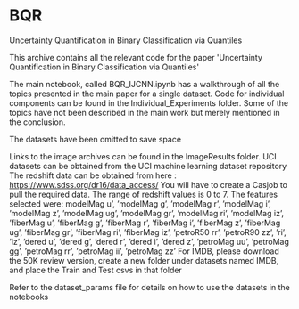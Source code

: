 # BQR
Uncertainty Quantification in Binary Classification via Quantiles

This archive contains all the relevant code for the paper 'Uncertainty Quantification in Binary Classification via Quantiles'

The main notebook, called BQR_IJCNN.ipynb has a walkthrough of all the topics presented in the main paper for a single dataset.
Code for individual components can be found in the Individual_Experiments folder. Some of the topics have not been described in the main work but merely mentioned in the conclusion.

The datasets have been omitted to save space

Links to the image archives can be found in the ImageResults folder.
UCI datasets can be obtained from the UCI machine learning dataset repository
The redshift data can be obtained from here : https://www.sdss.org/dr16/data_access/
You will have to create a Casjob to pull the required data. The range of redshift values is 0 to 7.
The features selected were: modelMag u’, ’modelMag g’, ’modelMag r’, ’modelMag i’, ’modelMag z’, ’modelMag ug’, ’modelMag gr’, 
’modelMag ri’, ’modelMag iz’, ’fiberMag u’, ’fiberMag g’, ’fiberMag r’, ’fiberMag i’, ’fiberMag z’, ’fiberMag ug’, ’fiberMag gr’, ’fiberMag ri’, ’fiberMag iz’, ’petroR50 rr’,
’petroR90 zz’, ’ri’, ’iz’, ’dered u’, ’dered g’, ’dered r’, ’dered i’, ’dered z’, ’petroMag uu’, ’petroMag gg’, ’petroMag rr’, ’petroMag ii’, ’petroMag zz’
For IMDB, please download the 50K review version, create a new folder under datasets named IMDB, and place the Train and Test csvs in that folder

Refer to the dataset_params file for details on how to use the datasets in the notebooks 
